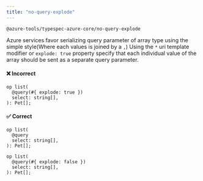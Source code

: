```yaml
---
title: "no-query-explode"
---
```


```text title="Full name"
@azure-tools/typespec-azure-core/no-query-explode
```

Azure services favor serializing query parameter of array type using the simple style(Where each values is joined by a `,`)
Using the `*` uri template modifier or `explode: true` property specify that each individual value of the array should be sent as a separate query parameter.

#### ❌ Incorrect

```tsp
op list(
  @query(#{ explode: true })
  select: string[],
): Pet[];
```

#### ✅ Correct

```tsp
op list(
  @query
  select: string[],
): Pet[];
```

```tsp
op list(
  @query(#{ explode: false })
  select: string[],
): Pet[];
```
